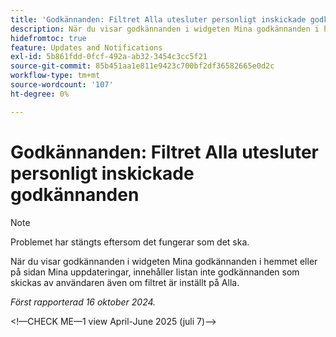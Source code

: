 ```yaml
---
title: 'Godkännanden: Filtret Alla utesluter personligt inskickade godkännanden'
description: När du visar godkännanden i widgeten Mina godkännanden i hemmet eller på sidan Mina uppdateringar, innehåller listan inte godkännanden som skickas av användaren även om filtret är inställt på Alla.
hidefromtoc: true
feature: Updates and Notifications
exl-id: 5b861fdd-0fcf-492a-ab32-3454c3cc5f21
source-git-commit: 85b451aa1e811e9423c700bf2df36582665e0d2c
workflow-type: tm+mt
source-wordcount: '107'
ht-degree: 0%

---
```


# Godkännanden: Filtret Alla utesluter personligt inskickade godkännanden

>[!NOTE]
>
>Problemet har stängts eftersom det fungerar som det ska.

När du visar godkännanden i widgeten Mina godkännanden i hemmet eller på sidan Mina uppdateringar, innehåller listan inte godkännanden som skickas av användaren även om filtret är inställt på Alla.

_Först rapporterad 16 oktober 2024._

&lt;!—CHECK ME—1 view April-June 2025 (juli 7)—>